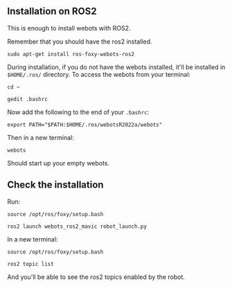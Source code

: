 

## Installation on ROS2

This is enough to install webots with ROS2.

Remember that you should have the ros2 installed.

```
sudo apt-get install ros-foxy-webots-ros2
```

During installation, if you do not have the webots installed, it'll be installed in `$HOME/.ros/` directory. To access the webots from your terminal:

```
cd ~

gedit .bashrc
```

Now add the following to the end of your `.bashrc`:

```
export PATH="$PATH:$HOME/.ros/webotsR2022a/webots"
```

Then in a new terminal:

```
webots
```

Should start up your empty webots.

## Check the installation 

Run:

```
source /opt/ros/foxy/setup.bash

ros2 launch webots_ros2_mavic robot_launch.py 
```

In a new terminal:

```
source /opt/ros/foxy/setup.bash

ros2 topic list
```

And you'll be able to see the ros2 topics enabled by the robot.

